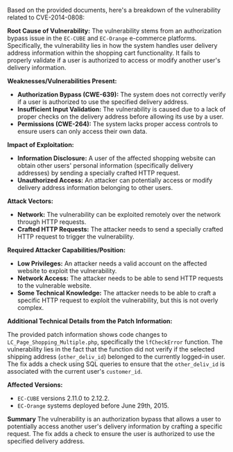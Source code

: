 Based on the provided documents, here's a breakdown of the vulnerability related to CVE-2014-0808:

**Root Cause of Vulnerability:**
The vulnerability stems from an authorization bypass issue in the `EC-CUBE` and `EC-Orange` e-commerce platforms. Specifically, the vulnerability lies in how the system handles user delivery address information within the shopping cart functionality. It fails to properly validate if a user is authorized to access or modify another user's delivery information.

**Weaknesses/Vulnerabilities Present:**
- **Authorization Bypass (CWE-639):** The system does not correctly verify if a user is authorized to use the specified delivery address.
- **Insufficient Input Validation:** The vulnerability is caused due to a lack of proper checks on the delivery address before allowing its use by a user.
- **Permissions (CWE-264):**  The system lacks proper access controls to ensure users can only access their own data.

**Impact of Exploitation:**
- **Information Disclosure:** A user of the affected shopping website can obtain other users' personal information (specifically delivery addresses) by sending a specially crafted HTTP request.
- **Unauthorized Access:** An attacker can potentially access or modify delivery address information belonging to other users.

**Attack Vectors:**
- **Network:** The vulnerability can be exploited remotely over the network through HTTP requests.
- **Crafted HTTP Requests:** The attacker needs to send a specially crafted HTTP request to trigger the vulnerability.

**Required Attacker Capabilities/Position:**
- **Low Privileges:** An attacker needs a valid account on the affected website to exploit the vulnerability.
- **Network Access:** The attacker needs to be able to send HTTP requests to the vulnerable website.
- **Some Technical Knowledge:** The attacker needs to be able to craft a specific HTTP request to exploit the vulnerability, but this is not overly complex.

**Additional Technical Details from the Patch Information:**

The provided patch information shows code changes to `LC_Page_Shopping_Multiple.php`, specifically the `lfCheckError` function. The vulnerability lies in the fact that the function did not verify if the selected shipping address (`other_deliv_id`) belonged to the currently logged-in user. The fix adds a check using SQL queries to ensure that the `other_deliv_id` is associated with the current user's `customer_id`.

**Affected Versions:**
- `EC-CUBE` versions 2.11.0 to 2.12.2.
- `EC-Orange` systems deployed before June 29th, 2015.

**Summary**
The vulnerability is an authorization bypass that allows a user to potentially access another user's delivery information by crafting a specific request. The fix adds a check to ensure the user is authorized to use the specified delivery address.